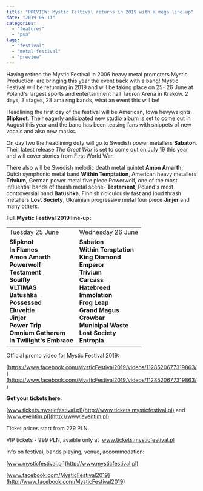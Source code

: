 ```yaml
---
title: "PREVIEW: Mystic Festival returns in 2019 with a mega line-up"
date: "2019-05-11"
categories: 
  - "features"
  - "psa"
tags: 
  - "festival"
  - "metal-festival"
  - "preview"
---
```


Having retired the Mystic Festival in 2006 heavy metal promoters Mystic Production  are bringing this year the event back with a bang! Mystic Festival will be returning in 2019 and will be taking place on 25- 26 June at Poland's largest sports and entertainment hall Tauron Arena in Kraków. 2 days, 3 stages, 28 amazing bands, what an event this will be!

Headlining the first day of the festival will be American, Iowa hevyweights **Slipknot**. Their eagerly anticipated new studio album is set to come out in August this year and the band has been teasing fans with snippets of new vocals and also new masks.

On day two the headlining duty will go to Swedish power metallers **Sabaton**. Their latest release _The Great War_ is set to come out on July 19 this year and will cover stories from First World War.

There also will be Swedish melodic death metal quintet **Amon Amarth**, Dutch symphonic metal band **Within Temptation**, American heavy metallers **Trivium**, German power metal five piece Powerwolf, one of the most influential bands of thrash metal scene- **Testament**, Poland's most controversial band **Batushka**, Finnish ridiculously fast and loud thrash metallers **Lost Society**, Ukrainian progressive metal four piece **Jinjer** and many others.

**Full Mystic Festival 2019 line-up:**

<table class="wp-block-table"><tbody><tr><td>Tuesday 25 June</td><td>Wednesday 26 June<br></td></tr><tr><td><strong>Slipknot</strong><br><strong>In Flames</strong><br><strong>Amon Amarth</strong><br><strong>Powerwolf</strong><br><strong>Testament</strong><br><strong>Soulfly</strong><br><strong>VLTIMAS</strong><br><strong>Batushka</strong><br><strong>Possessed</strong><br><strong>Eluveitie</strong><br><strong>Jinjer</strong><br><strong>Power Trip</strong><br><strong>Omnium Gatherum</strong><br><strong>In Twilight's Embrace</strong></td><td><strong>Sabaton</strong><br><strong>Within Temptation</strong><br><strong>King Diamond</strong><br><strong>Emperor</strong><br><strong>Trivium</strong><br><strong>Carcass</strong><br><strong>Hatebreed</strong><br><strong>Immolation</strong><br><strong>Frog Leap</strong><br><strong>Grand Magus</strong><br><strong>Crowbar</strong><br><strong>Municipal Waste</strong><br><strong>Lost Society</strong><br><strong>Entropia</strong></td></tr></tbody></table>

Official promo video for Mystic Festival 2019:

[https://www.facebook.com/MysticFestival2019/videos/1128520677319863/](https://www.facebook.com/MysticFestival2019/videos/1128520677319863/)

**Get your tickets here:**

[www.tickets.mysticfestival.pl](http://www.tickets.mysticfestival.pl) and [www.eventim.pl](http://www.eventim.pl)

Ticket prices start from 279 PLN.

VIP tickets - 999 PLN, avaible only at  www.tickets.mysticfestival.pl

Info on festival, bands playing, venue, accommodation:

[www.mysticfestival.pl](http://www.mysticfestival.pl)

[www.facebook.com/MysticFestival2019](http://www.facebook.com/MysticFestival2019)

